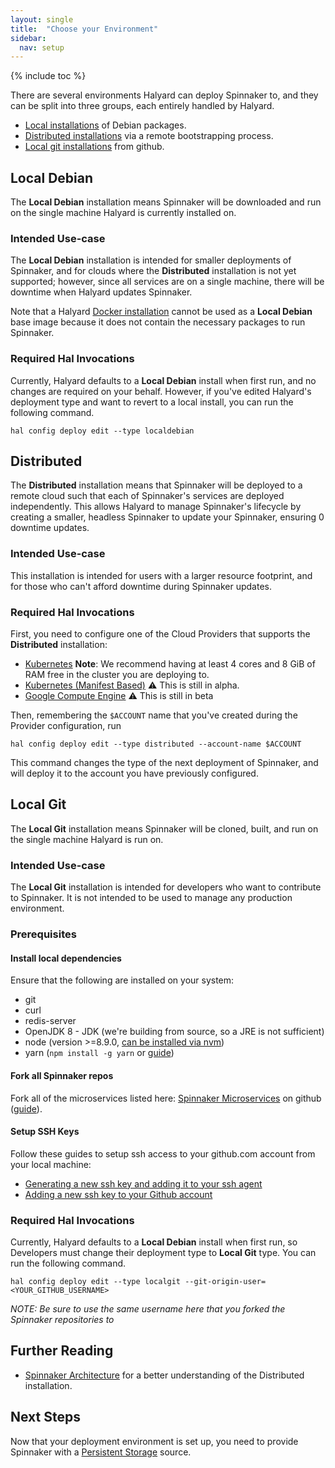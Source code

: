 ```yaml
---
layout: single
title:  "Choose your Environment"
sidebar:
  nav: setup
---
```


{% include toc %}

There are several environments Halyard can deploy Spinnaker to, and they can be 
split into three groups, each entirely handled by Halyard.

* [Local installations](#local-debian) of Debian packages.
* [Distributed installations](#distributed) via a remote bootstrapping process.
* [Local git installations](#local-git) from github.

## Local Debian

The __Local Debian__ installation means Spinnaker will be downloaded and run on the 
single machine Halyard is currently installed on.

### Intended Use-case

The __Local Debian__ installation is intended for smaller deployments of Spinnaker,
and for clouds where the __Distributed__ installation is not yet supported;
however, since all services are on a single machine, there will be downtime when
Halyard updates Spinnaker.

Note that a Halyard [Docker installation](https://www.spinnaker.io/setup/install/halyard/#docker) cannot be used as a __Local Debian__ base image because it does not contain the necessary packages to run Spinnaker.

### Required Hal Invocations

Currently, Halyard defaults to a __Local Debian__ install when first run,
and no changes are required on your behalf. However, if you've edited
Halyard's deployment type and want to revert to a local install, you can run
the following command.

```
hal config deploy edit --type localdebian
```

## Distributed

The __Distributed__ installation means that Spinnaker will be deployed to a 
remote cloud such that each of Spinnaker's services are deployed 
independently. This allows Halyard to manage Spinnaker's lifecycle by creating 
a smaller, headless Spinnaker to update your Spinnaker, ensuring 0 downtime 
updates.

### Intended Use-case

This installation is intended for users with a larger resource footprint, and
for those who can't afford downtime during Spinnaker updates.

### Required Hal Invocations

First, you need to configure one of the Cloud Providers that supports the
__Distributed__ installation:

* <a href="/setup/install/providers/kubernetes" target="_blank">Kubernetes</a> **Note**: We recommend having at least 4 cores and 8 GiB of RAM free in the cluster you are deploying to.
* <a href="/setup/install/providers/kubernetes-v2" target="_blank">Kubernetes (Manifest Based)</a> :warning: This is still in alpha.
* <a href="/setup/install/providers/gce" target="_blank">Google Compute Engine</a> :warning: This is still in beta

Then, remembering the `$ACCOUNT` name that you've created during the
Provider configuration, run

```
hal config deploy edit --type distributed --account-name $ACCOUNT
```

This command changes the type of the next deployment of Spinnaker, and will
deploy it to the account you have previously configured.

## Local Git

The __Local Git__ installation means Spinnaker will be cloned, built, and run on
the single machine Halyard is run on.

### Intended Use-case

The __Local Git__ installation is intended for developers who want to contribute
to Spinnaker. It is not intended to be used to manage any production environment.

### Prerequisites

#### Install local dependencies

Ensure that the following are installed on your system:

* git
* curl
* redis-server
* OpenJDK 8 - JDK (we're building from source, so a JRE is not sufficient)
* node (version >=8.9.0, [can be installed via nvm](https://github.com/creationix/nvm#install-script))
* yarn (`npm install -g yarn` or [guide](https://yarnpkg.com/lang/en/docs/install/))


#### Fork all Spinnaker repos

Fork all of the microservices listed here: [Spinnaker Microservices](https://www.spinnaker.io/reference/architecture/#spinnaker-microservices) on github ([guide](https://guides.github.com/activities/forking/#fork)).

#### Setup SSH Keys

Follow these guides to setup ssh access to your github.com account from your local machine:

* [Generating a new ssh key and adding it to your ssh agent](https://help.github.com/articles/generating-a-new-ssh-key-and-adding-it-to-the-ssh-agent/)
* [Adding a new ssh key to your Github account](https://help.github.com/articles/adding-a-new-ssh-key-to-your-github-account/)

### Required Hal Invocations

Currently, Halyard defaults to a __Local Debian__ install when first run, so 
Developers must change their deployment type to __Local Git__ type. You can run 
the following command.

```
hal config deploy edit --type localgit --git-origin-user=<YOUR_GITHUB_USERNAME>
```

*NOTE: Be sure to use the same username here that you forked the Spinnaker repositories to*

## Further Reading

* [Spinnaker Architecture](/reference/architecture/) for a better understanding
  of the Distributed installation.

## Next Steps

Now that your deployment environment is set up, you need to provide Spinnaker
with a [Persistent Storage](/setup/install/storage/) source.
